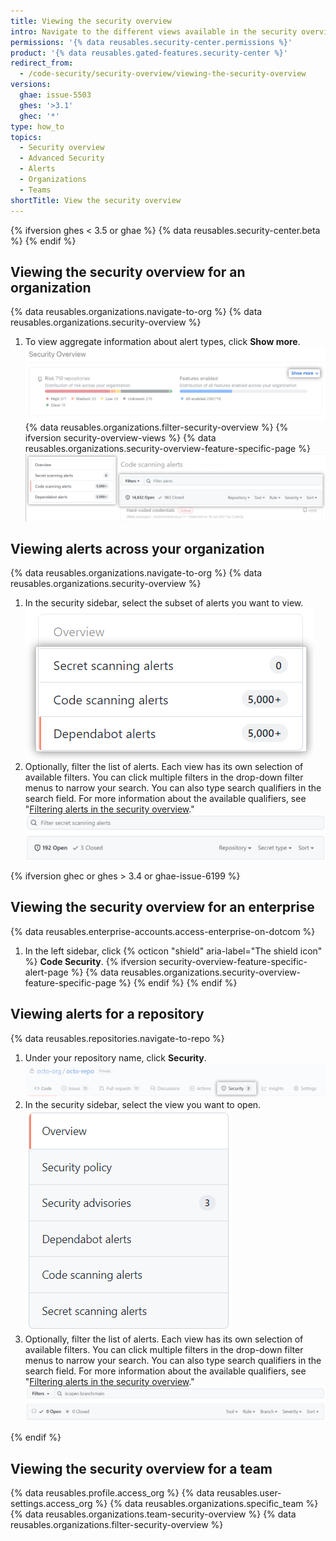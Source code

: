 ```yaml
---
title: Viewing the security overview
intro: Navigate to the different views available in the security overview
permissions: '{% data reusables.security-center.permissions %}'
product: '{% data reusables.gated-features.security-center %}'
redirect_from:
  - /code-security/security-overview/viewing-the-security-overview
versions:
  ghae: issue-5503
  ghes: '>3.1'
  ghec: '*'
type: how_to
topics:
  - Security overview
  - Advanced Security
  - Alerts
  - Organizations
  - Teams
shortTitle: View the security overview
---
```


{% ifversion ghes < 3.5 or ghae %}
{% data reusables.security-center.beta %}
{% endif %}

## Viewing the security overview for an organization

{% data reusables.organizations.navigate-to-org %}
{% data reusables.organizations.security-overview %}
1. To view aggregate information about alert types, click **Show more**.
  ![Show more button](/assets/images/help/organizations/security-overview-show-more-button.png)
{% data reusables.organizations.filter-security-overview %}
{% ifversion security-overview-views %}
{% data reusables.organizations.security-overview-feature-specific-page %}
  ![Screenshot of the code scanning-specific page](/assets/images/help/organizations/security-overview-code-scanning-alerts.png)

## Viewing alerts across your organization

{% data reusables.organizations.navigate-to-org %}
{% data reusables.organizations.security-overview %}
1. In the security sidebar, select the subset of alerts you want to view.
![View alert subset](/assets/images/help/organizations/view-alert-subset.png)
2. Optionally, filter the list of alerts. Each view has its own selection of available filters. You can click multiple filters in the drop-down filter menus to narrow your search. You can also type search qualifiers in the search field. For more information about the available qualifiers, see "[Filtering alerts in the security overview](/code-security/security-overview/filtering-alerts-in-the-security-overview)."
  ![The drop-down filter menus and Search repositories field in the secret scanning view](/assets/images/help/organizations/secret-scanning-filter-alerts.png)

{% ifversion ghec or ghes > 3.4 or ghae-issue-6199 %}
## Viewing the security overview for an enterprise

{% data reusables.enterprise-accounts.access-enterprise-on-dotcom %}
1. In the left sidebar, click {% octicon "shield" aria-label="The shield icon" %} **Code Security**.
{% ifversion security-overview-feature-specific-alert-page %}
{% data reusables.organizations.security-overview-feature-specific-page %}
{% endif %}
{% endif %}

## Viewing alerts for a repository

{% data reusables.repositories.navigate-to-repo %}
1. Under your repository name, click **Security**.
  ![Repository security tab](/assets/images/help/repository/security-tab.png)
2. In the security sidebar, select the view you want to open.
  ![Repository view alert subset](/assets/images/help/repository/repo-security-side-panel.png)
3. Optionally, filter the list of alerts. Each view has its own selection of available filters. You can click multiple filters in the drop-down filter menus to narrow your search. You can also type search qualifiers in the search field. For more information about the available qualifiers, see "[Filtering alerts in the security overview](/code-security/security-overview/filtering-alerts-in-the-security-overview)."
  ![Drop down filter menus in the repository secret scanning alerts view](/assets/images/help/repository/repo-code-scanning-filter-and-search.png)

{% endif %}

## Viewing the security overview for a team

{% data reusables.profile.access_org %}
{% data reusables.user-settings.access_org %}
{% data reusables.organizations.specific_team %}
{% data reusables.organizations.team-security-overview %}
{% data reusables.organizations.filter-security-overview %}
